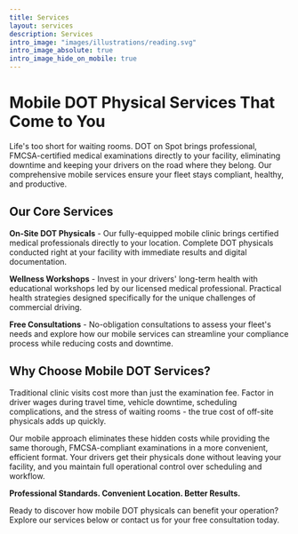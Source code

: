 ```yaml
---
title: Services
layout: services
description: Services
intro_image: "images/illustrations/reading.svg"
intro_image_absolute: true
intro_image_hide_on_mobile: true
---
```


# Mobile DOT Physical Services That Come to You

Life's too short for waiting rooms. DOT on Spot brings professional, FMCSA-certified medical examinations directly to your facility, eliminating downtime and keeping your drivers on the road where they belong. Our comprehensive mobile services ensure your fleet stays compliant, healthy, and productive.

## Our Core Services

**On-Site DOT Physicals** - Our fully-equipped mobile clinic brings certified medical professionals directly to your location. Complete DOT physicals conducted right at your facility with immediate results and digital documentation.

**Wellness Workshops** - Invest in your drivers' long-term health with educational workshops led by our licensed medical professional. Practical health strategies designed specifically for the unique challenges of commercial driving.

**Free Consultations** - No-obligation consultations to assess your fleet's needs and explore how our mobile services can streamline your compliance process while reducing costs and downtime.

## Why Choose Mobile DOT Services?

Traditional clinic visits cost more than just the examination fee. Factor in driver wages during travel time, vehicle downtime, scheduling complications, and the stress of waiting rooms - the true cost of off-site physicals adds up quickly.

Our mobile approach eliminates these hidden costs while providing the same thorough, FMCSA-compliant examinations in a more convenient, efficient format. Your drivers get their physicals done without leaving your facility, and you maintain full operational control over scheduling and workflow.

**Professional Standards. Convenient Location. Better Results.**

Ready to discover how mobile DOT physicals can benefit your operation? Explore our services below or contact us for your free consultation today.

